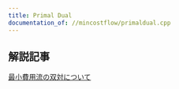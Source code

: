 ```yaml
---
title: Primal Dual
documentation_of: //mincostflow/primaldual.cpp
---
```


## 解説記事
[最小費用流の双対について](https://beet-aizu.hatenablog.com/entry/2019/10/20/150649)
